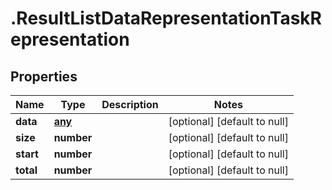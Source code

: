 # .ResultListDataRepresentationTaskRepresentation

## Properties
Name | Type | Description | Notes
------------ | ------------- | ------------- | -------------
**data** | [**any**](TaskRepresentation.md) |  | [optional] [default to null]
**size** | **number** |  | [optional] [default to null]
**start** | **number** |  | [optional] [default to null]
**total** | **number** |  | [optional] [default to null]


